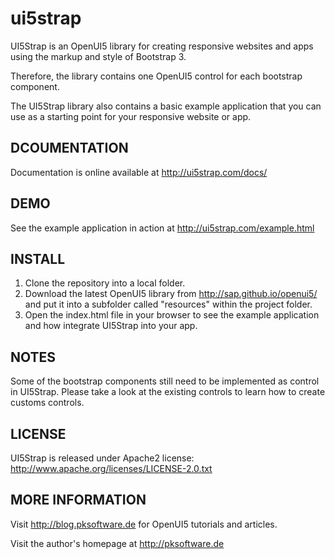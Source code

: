 ui5strap
========

UI5Strap is an OpenUI5 library for creating responsive websites and apps using the markup and style of Bootstrap 3.

Therefore, the library contains one OpenUI5 control for each bootstrap component.

The UI5Strap library also contains a basic example application that you can use as a starting point for your responsive website or app.

DCOUMENTATION
----

Documentation is online available at http://ui5strap.com/docs/

DEMO
----

See the example application in action at http://ui5strap.com/example.html

INSTALL
-------

1. Clone the repository into a local folder. 
2. Download the latest OpenUI5 library from http://sap.github.io/openui5/ and put it into a subfolder called "resources" within the project folder. 
3. Open the index.html file in your browser to see the example application and how integrate UI5Strap into your app.

NOTES
-----

Some of the bootstrap components still need to be implemented as control in UI5Strap. Please take a look at the existing controls to learn how to create customs controls.

LICENSE
-------

UI5Strap is released under Apache2 license: http://www.apache.org/licenses/LICENSE-2.0.txt

MORE INFORMATION
----------------

Visit http://blog.pksoftware.de for OpenUI5 tutorials and articles.

Visit the author's homepage at http://pksoftware.de

